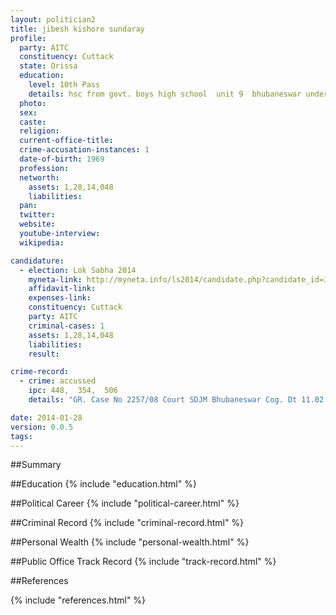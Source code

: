 ```yaml
---
layout: politician2
title: jibesh kishore sundaray
profile: 
  party: AITC
  constituency: Cuttack
  state: Orissa
  education: 
    level: 10th Pass
    details: hsc from govt. boys high school  unit 9  bhubaneswar under bse  odisha  cuttack in 1982
  photo: 
  sex: 
  caste: 
  religion: 
  current-office-title: 
  crime-accusation-instances: 1
  date-of-birth: 1969
  profession: 
  networth: 
    assets: 1,28,14,048
    liabilities: 
  pan: 
  twitter: 
  website: 
  youtube-interview: 
  wikipedia: 

candidature: 
  - election: Lok Sabha 2014
    myneta-link: http://myneta.info/ls2014/candidate.php?candidate_id=3282
    affidavit-link: 
    expenses-link: 
    constituency: Cuttack 
    party: AITC
    criminal-cases: 1
    assets: 1,28,14,048
    liabilities: 
    result:  

crime-record: 
  - crime: accussed
    ipc: 448,  354,  506
    details: "GR. Case No 2257/08 Court SDJM Bhubaneswar Cog. Dt 11.02.09, Application For Quashing Under Section 482 OF CR.P.C Vide CRLMC No 1409/2014 Dt 20.03.2014, Filed In The Hon'ble High Court Of Odisha" 

date: 2014-01-28
version: 0.0.5
tags: 
---
```

##Summary


##Education
{% include "education.html" %}


##Political Career
{% include "political-career.html" %}


##Criminal Record
{% include "criminal-record.html" %}


##Personal Wealth
{% include "personal-wealth.html" %}


##Public Office Track Record
{% include "track-record.html" %}


##References


{% include "references.html" %}